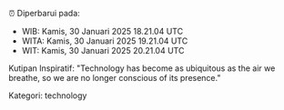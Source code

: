 ⏰ Diperbarui pada:
- WIB: Kamis, 30 Januari 2025 18.21.04 UTC
- WITA: Kamis, 30 Januari 2025 19.21.04 UTC
- WIT: Kamis, 30 Januari 2025 20.21.04 UTC

Kutipan Inspiratif:
"Technology has become as ubiquitous as the air we breathe, so we are no longer conscious of its presence."


Kategori: technology

